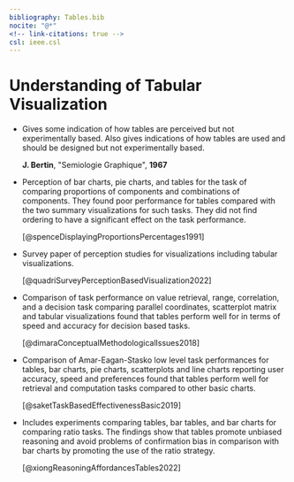 ```yaml
---
bibliography: Tables.bib
nocite: "@*"
<!-- link-citations: true -->
csl: ieee.csl
---
```


# Understanding of Tabular Visualization

* Gives some indication of how tables are perceived but not experimentally based. Also gives indications of how tables are used and should be designed but not experimentally based.

    __J. Bertin__, "Semiologie Graphique", __1967__

* Perception of bar charts, pie charts, and tables for the task of comparing proportions of components and combinations of components. They found poor performance for tables compared with the two summary visualizations for such tasks. They did not find ordering to have a significant effect on the task performance.

    [@spenceDisplayingProportionsPercentages1991]

* Survey paper of perception studies for visualizations including tabular visualizations.

    [@quadriSurveyPerceptionBasedVisualization2022]

* Comparison of task performance on value retrieval, range, correlation, and a decision task comparing parallel coordinates, scatterplot matrix and tabular visualizations found that tables perform well for in terms of speed and accuracy for decision based tasks.

    [@dimaraConceptualMethodologicalIssues2018]


* Comparison of Amar-Eagan-Stasko low level task performances for tables, bar charts, pie charts, scatterplots and line charts reporting user accuracy, speed and preferences found that tables perform well for retrieval and computation tasks compared to other basic charts.

    [@saketTaskBasedEffectivenessBasic2019]

* Includes experiments comparing tables, bar tables, and bar charts for comparing ratio tasks. The findings show that tables promote unbiased reasoning and avoid problems of confirmation bias in comparison with bar charts by promoting the use of the ratio strategy.

    [@xiongReasoningAffordancesTables2022]
